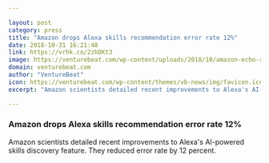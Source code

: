 ```yaml
---

layout: post
category: press
title: "Amazon drops Alexa skills recommendation error rate 12%"
date: 2018-10-31 16:21:48
link: https://vrhk.co/2zhDKt3
image: https://venturebeat.com/wp-content/uploads/2018/10/amazon-echo-red.jpg?fit=1200%2C500&strip=all
domain: venturebeat.com
author: "VentureBeat"
icon: https://venturebeat.com/wp-content/themes/vb-news/img/favicon.ico
excerpt: "Amazon scientists detailed recent improvements to Alexa's AI-powered skills discovery feature. They reduced error rate by 12 percent."

---
```


### Amazon drops Alexa skills recommendation error rate 12%

Amazon scientists detailed recent improvements to Alexa's AI-powered skills discovery feature. They reduced error rate by 12 percent.